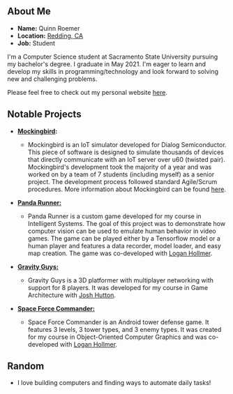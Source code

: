 ## About Me
* **Name:** Quinn Roemer
* **Location:** <a href="https://www.google.com/maps/place/Redding,+CA">Redding, CA</a>
* **Job:** Student

I'm a Computer Science student at Sacramento State University pursuing my bachelor's degree. I graduate in May 2021. I'm eager to learn and develop my skills in programming/technology and look forward to solving new and challenging problems.

Please feel free to check out my personal website <a href="https://warthog710.github.io/">here</a>.

## Notable Projects

* **<a href="https://yang_sacstate.gitlab.io/fall2020_null/">Mockingbird</a>:**
  * Mockingbird is an IoT simulator developed for Dialog Semiconductor. This piece of software is designed to simulate thousands of devices that directly communicate with an IoT server over u60 (twisted pair). Mockingbird's development took the majority of a year and was worked on by a team of 7 students (including myself) as a senior project. The development process followed standard Agile/Scrum procedures. More information about Mockingbird can be found <a href="https://yang_sacstate.gitlab.io/fall2020_null/">here</a>. 

* **<a href="https://github.com/Warthog710/CSC180-Final-Platformer">Panda Runner:</a>**
  * Panda Runner is a custom game developed for my course in Intelligent Systems. The goal of this project was to demonstrate how computer vision can be used to emulate human behavior in video games. The game can be played either by a Tensorflow model or a human player and features a data recorder, model loader, and easy map creation. The game was co-developed with <a href="https://github.com/LoganHollmer">Logan Hollmer</a>.

* **<a href="https://github.com/Warthog710/CSC165-gravity-guys">Gravity Guys:</a>** 
  *  Gravity Guys is a 3D platformer with multiplayer networking with support for 8 players. It was developed for my course in Game Architecture with <a href="https://github.com/JoshHuttonCode">Josh Hutton</a>.

* **<a href="https://github.com/Warthog710/Tower-Defense-Game">Space Force Commander:</a>**
  * Space Force Commander is an Android tower defense game. It features 3 levels, 3 tower types, and 3 enemy types. It was created for my course in Object-Oriented Computer Graphics and was co-developed with <a href="https://github.com/LoganHollmer">Logan Hollmer</a>.

## Random
* I love building computers and finding ways to automate daily tasks!
